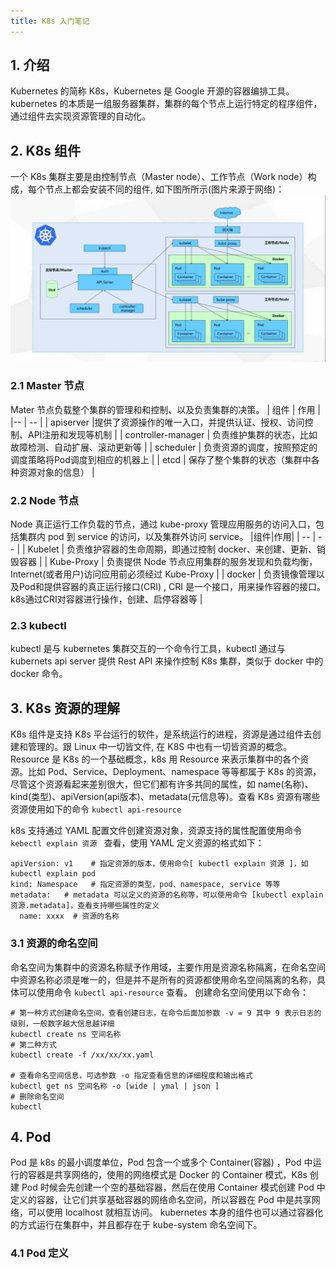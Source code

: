 ```yaml
---
title: K8s 入门笔记
---
```

## 1. 介绍
Kubernetes 的简称 K8s，Kubernetes 是 Google 开源的容器编排工具。kubernetes 的本质是一组服务器集群，集群的每个节点上运行特定的程序组件，通过组件去实现资源管理的自动化。

## 2. K8s 组件
一个 K8s 集群主要是由控制节点（Master node）、工作节点（Work node）构成，每个节点上都会安装不同的组件, 如下图所所示(图片来源于网络)：
![图一](/images/k8s-架构图.png)
### 2.1 Master 节点 
Mater 节点负载整个集群的管理和和控制、以及负责集群的决策。
| 组件 | 作用 |
|--    | --  |
| apiserver |提供了资源操作的唯一入口，并提供认证、授权、访问控制、API注册和发现等机制 |
| controller-manager | 负责维护集群的状态，比如故障检测、自动扩展、滚动更新等 |
| scheduler | 负责资源的调度，按照预定的调度策略将Pod调度到相应的机器上 |
| etcd | 保存了整个集群的状态（集群中各种资源对象的信息） |
### 2.2 Node 节点
Node 真正运行工作负载的节点，通过 kube-proxy 管理应用服务的访问入口，包括集群内 pod 到 service 的访问，以及集群外访问 service。
|组件|作用|
| -- | -- |
| Kubelet | 负责维护容器的生命周期，即通过控制 docker、来创建、更新、销毁容器 |
| Kube-Proxy | 负责提供 Node 节点应用集群的服务发现和负载均衡，Internet(或者用户)访问应用前必须经过 Kube-Proxy |
| docker | 负责镜像管理以及Pod和提供容器的真正运行接口(CRI) , CRI 是一个接口，用来操作容器的接口。k8s通过CRI对容器进行操作，创建、启停容器等 |

### 2.3 kubectl 
kubectl 是与 kubernetes 集群交互的一个命令行工具，kubectl 通过与 kubernets api server 提供 Rest API 来操作控制 K8s 集群，类似于 docker 中的 docker 命令。

## 3. K8s 资源的理解
K8s 组件是支持 K8s 平台运行的软件，是系统运行的进程，资源是通过组件去创建和管理的。跟 Linux 中一切皆文件, 在 K8S 中也有一切皆资源的概念。Resource 是 K8s 的一个基础概念，k8s 用 Resource 来表示集群中的各个资源。比如 Pod、Service、Deployment、namespace 等等都属于 K8s 的资源，尽管这个资源看起来差别很大，但它们都有许多共同的属性，如 name(名称)、kind(类型)、apiVersion(api版本)、metadata(元信息等)。查看 K8s 资源有哪些资源使用如下的命令 ` kubectl api-resource `

k8s 支持通过 YAML 配置文件创建资源对象，资源支持的属性配置使用命令 `kebectl explain 资源 ` 查看，使用 YAML 定义资源的格式如下：
```
apiVersion: v1    # 指定资源的版本，使用命令[ kubectl explain 资源 ]，如 kubectl explain pod
kind: Namespace   # 指定资源的类型，pod、namespace, service 等等
metadata:   # metadata 可以定义的资源的名称等，可以使用命令 [kubectl explain 资源.metadata]，查看支持哪些属性的定义
  name: xxxx  # 资源的名称
```

### 3.1 资源的命名空间
命名空间为集群中的资源名称赋予作用域，主要作用是资源名称隔离，在命名空间中资源名称必须是唯一的，但是并不是所有的资源都使用命名空间隔离的名称，具体可以使用命令 `kubectl api-resource` 查看。
创建命名空间使用以下命令：
```
# 第一种方式创建命名空间，查看创建日志，在命令后面加参数 -v = 9 其中 9 表示日志的级别，一般数字越大信息越详细
kubectl create ns 空间名称  
# 第二种方式
kubectl create -f /xx/xx/xx.yaml

# 查看命名空间信息，可选参数 -o 指定查看信息的详细程度和输出格式
kubectl get ns 空间名称 -o [wide | ymal | json ] 
# 删除命名空间
kubectl 
```

## 4. Pod
Pod 是 k8s 的最小调度单位，Pod 包含一个或多个 Container(容器) ，Pod 中运行的容器是共享网络的，使用的网络模式是 Docker 的 Container 模式，K8s 创建 Pod 时候会先创建一个空的基础容器，然后在使用 Container 模式创建 Pod 中定义的容器，让它们共享基础容器的网络命名空间，所以容器在 Pod 中是共享网络，可以使用 localhost 就相互访问。
kubernetes 本身的组件也可以通过容器化的方式运行在集群中，并且都存在于 kube-system 命名空间下。

### 4.1 Pod 定义 
